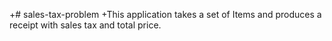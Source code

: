 +# sales-tax-problem
+This application takes a set of Items and produces a receipt with sales tax and total price.

